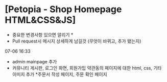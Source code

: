 # [Petopia - Shop Homepage HTML&CSS&JS]




* 중요한 변경사항 있으면 알리기 *
* Pull request시 메시지 상세하게 남길것 (무엇이 바뀌고, 추가 됐는지)


07-06 16:33 
* admin mainpage 추가
* 커뮤니티 게시판, 로그인 화면, 회원가입 약관동의 페이지에 대한
   html, css, 기타 이미지 추가
*주문서 작성 페이지, 주문 확인 페이지

